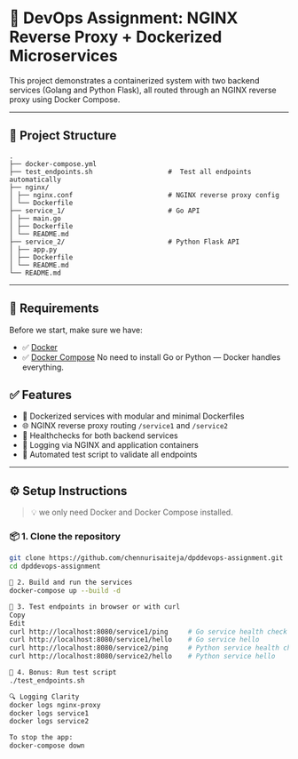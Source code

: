 # 🚀 DevOps Assignment: NGINX Reverse Proxy + Dockerized Microservices

This project demonstrates a containerized system with two backend services (Golang and Python Flask), all routed through an NGINX reverse proxy using Docker Compose.

---

## 📁 Project Structure

    .
    ├── docker-compose.yml
    ├── test_endpoints.sh                   #  Test all endpoints automatically
    ├── nginx/
    │ ├── nginx.conf                        # NGINX reverse proxy config
    │ └── Dockerfile
    ├── service_1/                          # Go API
    │ ├── main.go
    │ ├── Dockerfile
    │ └── README.md
    ├── service_2/                          # Python Flask API
    │ ├── app.py
    │ ├── Dockerfile
    │ └── README.md
    └── README.md 

---

## 🧰 Requirements

Before we start, make sure we have:

- ✅ [Docker](https://docs.docker.com/get-docker/)
- ✅ [Docker Compose](https://docs.docker.com/compose/install/)
No need to install Go or Python — Docker handles everything.

## ✅ Features

- 🐳 Dockerized services with modular and minimal Dockerfiles
- 🌐 NGINX reverse proxy routing `/service1` and `/service2`
- 🔁 Healthchecks for both backend services
- 📝 Logging via NGINX and application containers
- 🧪 Automated test script to validate all endpoints

---

## ⚙️ Setup Instructions

> 💡 we only need Docker and Docker Compose installed.

### 📦 1. Clone the repository

```bash
git clone https://github.com/chennurisaiteja/dpddevops-assignment.git
cd dpddevops-assignment

🐳 2. Build and run the services
docker-compose up --build -d

🔎 3. Test endpoints in browser or with curl
Copy
Edit
curl http://localhost:8080/service1/ping     # Go service health check
curl http://localhost:8080/service1/hello    # Go service hello
curl http://localhost:8080/service2/ping     # Python service health check
curl http://localhost:8080/service2/hello    # Python service hello

🧪 4. Bonus: Run test script
./test_endpoints.sh

🔍 Logging Clarity
docker logs nginx-proxy
docker logs service1
docker logs service2

To stop the app:
docker-compose down
